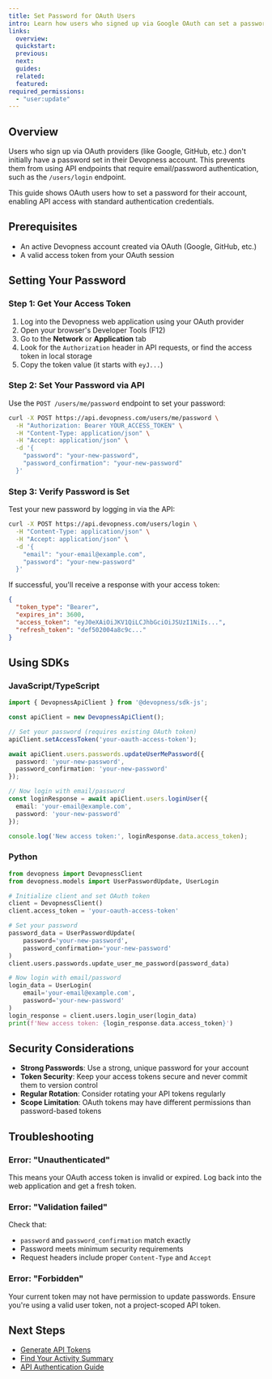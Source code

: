 ```yaml
---
title: Set Password for OAuth Users
intro: Learn how users who signed up via Google OAuth can set a password to access the API with email/password authentication.
links:
  overview:
  quickstart:
  previous:
  next:
  guides:
  related:
  featured:
required_permissions:
  - "user:update"
---
```


## Overview

Users who sign up via OAuth providers (like Google, GitHub, etc.) don't initially have a password set in their Devopness account. This prevents them from using API endpoints that require email/password authentication, such as the `/users/login` endpoint.

This guide shows OAuth users how to set a password for their account, enabling API access with standard authentication credentials.

## Prerequisites

- An active Devopness account created via OAuth (Google, GitHub, etc.)
- A valid access token from your OAuth session

## Setting Your Password

### Step 1: Get Your Access Token

1. Log into the Devopness web application using your OAuth provider
2. Open your browser's Developer Tools (F12)
3. Go to the **Network** or **Application** tab
4. Look for the `Authorization` header in API requests, or find the access token in local storage
5. Copy the token value (it starts with `eyJ...`)

### Step 2: Set Your Password via API

Use the `POST /users/me/password` endpoint to set your password:

```bash
curl -X POST https://api.devopness.com/users/me/password \
  -H "Authorization: Bearer YOUR_ACCESS_TOKEN" \
  -H "Content-Type: application/json" \
  -H "Accept: application/json" \
  -d '{
    "password": "your-new-password",
    "password_confirmation": "your-new-password"
  }'
```

### Step 3: Verify Password is Set

Test your new password by logging in via the API:

```bash
curl -X POST https://api.devopness.com/users/login \
  -H "Content-Type: application/json" \
  -H "Accept: application/json" \
  -d '{
    "email": "your-email@example.com",
    "password": "your-new-password"
  }'
```

If successful, you'll receive a response with your access token:

```json
{
  "token_type": "Bearer",
  "expires_in": 3600,
  "access_token": "eyJ0eXAiOiJKV1QiLCJhbGciOiJSUzI1NiIs...",
  "refresh_token": "def502004a8c9c..."
}
```

## Using SDKs

### JavaScript/TypeScript

```typescript
import { DevopnessApiClient } from '@devopness/sdk-js';

const apiClient = new DevopnessApiClient();

// Set your password (requires existing OAuth token)
apiClient.setAccessToken('your-oauth-access-token');

await apiClient.users.passwords.updateUserMePassword({
  password: 'your-new-password',
  password_confirmation: 'your-new-password'
});

// Now login with email/password
const loginResponse = await apiClient.users.loginUser({
  email: 'your-email@example.com',
  password: 'your-new-password'
});

console.log('New access token:', loginResponse.data.access_token);
```

### Python

```python
from devopness import DevopnessClient
from devopness.models import UserPasswordUpdate, UserLogin

# Initialize client and set OAuth token
client = DevopnessClient()
client.access_token = 'your-oauth-access-token'

# Set your password
password_data = UserPasswordUpdate(
    password='your-new-password',
    password_confirmation='your-new-password'
)
client.users.passwords.update_user_me_password(password_data)

# Now login with email/password
login_data = UserLogin(
    email='your-email@example.com',
    password='your-new-password'
)
login_response = client.users.login_user(login_data)
print(f'New access token: {login_response.data.access_token}')
```

## Security Considerations

- **Strong Passwords**: Use a strong, unique password for your account
- **Token Security**: Keep your access tokens secure and never commit them to version control
- **Regular Rotation**: Consider rotating your API tokens regularly
- **Scope Limitation**: OAuth tokens may have different permissions than password-based tokens

## Troubleshooting

### Error: "Unauthenticated"

This means your OAuth access token is invalid or expired. Log back into the web application and get a fresh token.

### Error: "Validation failed"

Check that:
- `password` and `password_confirmation` match exactly
- Password meets minimum security requirements
- Request headers include proper `Content-Type` and `Accept`

### Error: "Forbidden"

Your current token may not have permission to update passwords. Ensure you're using a valid user token, not a project-scoped API token.

## Next Steps

- [Generate API Tokens](../api-tokens/personal-access-tokens/)
- [Find Your Activity Summary](./find-your-activity-summary.md)
- [API Authentication Guide](../api/)